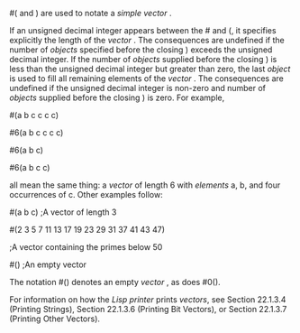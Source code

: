  



#( and ) are used to notate a *simple vector* . 



If an unsigned decimal integer appears between the # and (, it specifies explicitly the length of the *vector* . The consequences are undefined if the number of *objects* specified before the closing ) exceeds the unsigned decimal integer. If the number of *objects* supplied before the closing ) is less than the unsigned decimal integer but greater than zero, the last *object* is used to fill all remaining elements of the *vector* . The consequences are undefined if the unsigned decimal integer is non-zero and number of *objects* supplied before the closing ) is zero. For example, 



#(a b c c c c) 



#6(a b c c c c) 



#6(a b c) 



#6(a b c c)  







all mean the same thing: a *vector* of length 6 with *elements* a, b, and four occurrences of c. Other examples follow: 



#(a b c) ;A vector of length 3 



#(2 3 5 7 11 13 17 19 23 29 31 37 41 43 47) 



;A vector containing the primes below 50 



#() ;An empty vector 



The notation #() denotes an empty *vector* , as does #0(). 



For information on how the *Lisp printer* prints *vectors*, see Section 22.1.3.4 (Printing Strings), Section 22.1.3.6 (Printing Bit Vectors), or Section 22.1.3.7 (Printing Other Vectors). 




